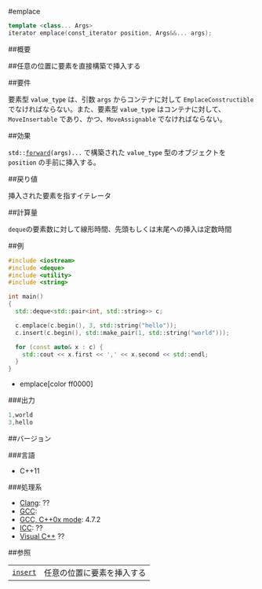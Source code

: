 #emplace
```cpp
template <class... Args>
iterator emplace(const_iterator position, Args&&... args);
```

##概要


##任意の位置に要素を直接構築で挿入する



##要件

要素型 <code style='color:black'>value_type</code> は、引数 <code style='color:black'>args</code> からコンテナに対して `EmplaceConstructible` でなければならない。また、要素型 <code style='color:black'>value_type</code> はコンテナに対して、`MoveInsertable` であり、かつ、`MoveAssignable` でなければならない。


##効果

<code style='color:black'>std::[forward](/reference/utility/forward.md)<Args>(args)...</code> で構築された <code style='color:black'>value_type</code> 型のオブジェクトを <code style='color:black'>position</code> の手前に挿入する。


##戻り値

挿入された要素を指すイテレータ


##計算量

`deque`の要素数に対して線形時間、先頭もしくは末尾への挿入は定数時間


##例

```cpp
#include <iostream>
#include <deque>
#include <utility>
#include <string>

int main()
{
  std::deque<std::pair<int, std::string>> c;

  c.emplace(c.begin(), 3, std::string("hello"));
  c.insert(c.begin(), std::make_pair(1, std::string("world")));

  for (const auto& x : c) {
    std::cout << x.first << ',' << x.second << std::endl;
  }
}
```
* emplace[color ff0000]

###出力

```cpp
1,world
3,hello
```

##バージョン


###言語


- C++11



###処理系

- [Clang](/implementation#clang.md): ??
- [GCC](/implementation#gcc.md): 
- [GCC, C++0x mode](/implementation#gcc.md): 4.7.2
- [ICC](/implementation#icc.md): ??
- [Visual C++](/implementation#visual_cpp.md) ??



##参照


| | |
|-------------------------------------------------------------------------------------------------|-----------------------------------------|
| [`insert`](/reference/deque/insert.md) | 任意の位置に要素を挿入する |


